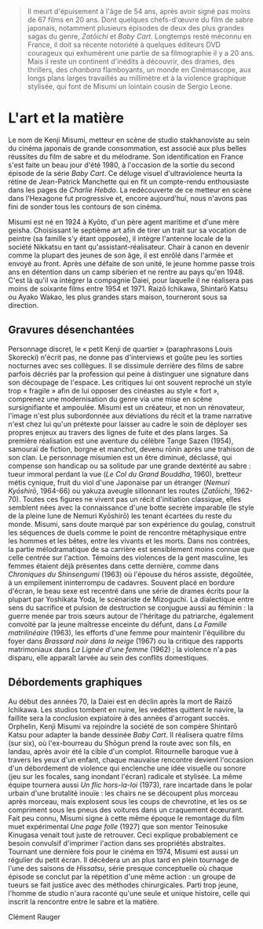 > Il meurt d'épuisement à l'âge de 54 ans, après avoir signé pas moins de 67 films en 20 ans. Dont quelques chefs-d'œuvre du film de sabre japonais, notamment plusieurs épisodes de deux des plus grandes sagas du genre, _Zatōichi_ et _Baby Cart_. Longtemps resté méconnu en France, il doit sa récente notoriété à quelques éditeurs DVD courageux qui exhumèrent une partie de sa filmographie il y a 20 ans. Mais il reste un continent d'inédits à découvrir, des drames, des thrillers, des _chanbara_ flamboyants, un monde en Cinémascope, aux longs plans larges travaillés au millimètre et à la violence graphique stylisée, qui font de Misumi un lointain cousin de Sergio Leone.

# L'art et la matière

Le nom de Kenji Misumi, metteur en scène de studio stakhanoviste au sein du cinéma japonais de grande consommation, est associé aux plus belles réussites du film de sabre et du mélodrame. Son identification en France s'est faite un beau jour d'été 1980, à l'occasion de la sortie du second épisode de la série _Baby Cart_. Ce déluge visuel d'ultraviolence heurta la rétine de Jean-Patrick Manchette qui en fit un compte-rendu enthousiaste dans les pages de _Charlie Hebdo_. La redécouverte de ce metteur en scène dans l'Hexagone fut progressive et, encore aujourd'hui, nous n'avons pas fini de sonder tous les contours de son cinéma.

Misumi est né en 1924 à Kyōto, d'un père agent maritime et d'une mère geisha. Choisissant le septième art afin de tirer un trait sur sa vocation de peintre (sa famille s'y étant opposée), il intègre l'antenne locale de la société Nikkatsu en tant qu'assistant-réalisateur. Chair à canon en devenir comme la plupart des jeunes de son âge, il est enrôlé dans l'armée et envoyé au front. Après une défaite de son unité, le jeune homme passe trois ans en détention dans un camp sibérien et ne rentre au pays qu'en 1948. C'est là qu'il va intégrer la compagnie Daiei, pour laquelle il ne réalisera pas moins de soixante films entre 1954 et 1971. Raizō Ichikawa, Shintarō Katsu ou Ayako Wakao, les plus grandes stars maison, tourneront sous sa direction.

## Gravures désenchantées

Personnage discret, le « petit Kenji de quartier » (paraphrasons Louis Skorecki) n'écrit pas, ne donne pas d'interviews et goûte peu les sorties nocturnes avec ses collègues. Il se dissimule derrière des films de sabre parfois décriés par la profession qui peine à distinguer une signature dans son découpage de l'espace. Les critiques lui ont souvent reproché un style trop « fragile » afin de lui opposer des cinéastes au style « fort », comprenez une modernisation du genre via une mise en scène sursignifiante et ampoulée. Misumi est un créateur, et non un rénovateur, l'image n'est plus subordonnée aux déviations du récit et la trame narrative n'est chez lui qu'un prétexte pour laisser au cadre le soin de déployer ses propres enjeux au travers des lignes de fuite et des plans larges. Sa première réalisation est une aventure du célèbre Tange Sazen (1954), samouraï de fiction, borgne et manchot, devenu rōnin après une trahison de son clan. Le personnage misumien est un être diminué, déclassé, qui compense son handicap ou sa solitude par une grande dextérité au sabre : tueur immoral perdant la vue (_Le Col du Grand Bouddha_, 1960), bretteur métis cynique, fruit du viol d'une Japonaise par un étranger (_Nemuri Kyōshirō_, 1964-66) ou yakuza aveugle sillonnant les routes (_Zatōichi_, 1962-70). Toutes ces figures ne vivent pas un récit d'initiation classique, elles semblent nées avec la connaissance d'une botte secrète imparable (le style de la pleine lune de Nemuri Kyōshirō) les tenant écartées du reste du monde. Misumi, sans doute marqué par son expérience du goulag, construit les séquences de duels comme le point de rencontre métaphysique entre les hommes et les bêtes, entre les vivants et les morts. Dans nos contrées, la partie mélodramatique de sa carrière est sensiblement moins connue que celle centrée sur l'action. Témoins des violences de la gent masculine, les femmes étaient déjà présentes dans cette dernière, comme dans _Chroniques du Shinsengumi_ (1963) où l'épouse du héros assiste, dégoûtée, à un empilement ininterrompu de cadavres. Souvent placé en bordure d'écran, le beau sexe est recentré dans une série de drames écrits pour la plupart par Yoshikata Yoda, le scénariste de Mizoguchi. La dialectique entre sens du sacrifice et pulsion de destruction se conjugue aussi au féminin : la guerre menée par trois sœurs autour de l'héritage du patriarche, également convoité par la jeune maîtresse enceinte du défunt, dans _La Famille matrilinéaire_ (1963), les efforts d'une femme pour maintenir l'équilibre du foyer dans _Brassard noir dans la neige_ (1967) ou la critique des rapports matrimoniaux dans _La Lignée d'une femme_ (1962) ; la violence n'a pas disparu, elle apparaît larvée au sein des conflits domestiques.

## Débordements graphiques

Au début des années 70, la Daiei est en déclin après la mort de Raizō Ichikawa. Les studios tombent en ruine, les vedettes quittent le navire, la faillite sera la conclusion expiatoire à des années d'arrogant succès. Orphelin, Kenji Misumi va rejoindre la société de son compère Shintarō Katsu pour adapter la bande dessinée _Baby Cart_. Il réalisera quatre films (sur six), où l'ex-bourreau du Shōgun prend la route avec son fils, en landau, après avoir été la cible d'un complot. Ritournelle baroque vue à travers les yeux d'un enfant, chaque mauvaise rencontre devient l'occasion d'un débordement de violence qui enclenche une idée visuelle ou sonore (jeu sur les focales, sang inondant l'écran) radicale et stylisée. La même équipe tournera aussi _Un flic hors-la-loi_ (1973), rare incartade dans le polar urbain d'une brutalité inouïe : les chairs ne se découpent plus morceau après morceau, mais explosent sous les coups de chevrotine, et les os se compriment sous les pneus des voitures dans un craquement écœurant. Fait peu connu, Misumi signe à cette même époque le remontage du film muet expérimental _Une page folle_ (1927) que son mentor Teinosuke Kinugasa venait tout juste de retrouver. Ceci explique probablement ce besoin convulsif d'imprimer l'action dans ses propriétés abstraites. Tournant une dernière fois pour le cinéma en 1974, Misumi est aussi un régulier du petit écran. Il décèdera un an plus tard en plein tournage de l'une des saisons de _Hissatsu_, série presque conceptuelle où chaque épisode se conclut par la répétition d'une même action : un groupe de tueurs se fait justice avec des méthodes chirurgicales. Parti trop jeune, l'homme de studio n'aura raconté qu'une seule et unique histoire, celle qui inscrit la rencontre entre le sabre et la matière.

<div class="author">Clément Rauger</div>
